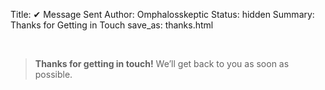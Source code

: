 Title: ✔ Message Sent
Author: Omphalosskeptic
Status: hidden
Summary: Thanks for Getting in Touch
save_as: thanks.html

<br> 

> **Thanks for getting in touch!** We’ll get back to you as soon as possible.
